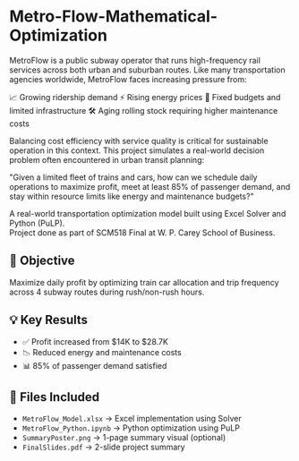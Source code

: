 # Metro-Flow-Mathematical-Optimization

MetroFlow is a public subway operator that runs high-frequency rail services across both urban and suburban routes. Like many transportation agencies worldwide, MetroFlow faces increasing pressure from:

📈 Growing ridership demand
⚡️ Rising energy prices
🧾 Fixed budgets and limited infrastructure
🛠️ Aging rolling stock requiring higher maintenance costs

Balancing cost efficiency with service quality is critical for sustainable operation in this context. This project simulates a real-world decision problem often encountered in urban transit planning:

"Given a limited fleet of trains and cars, how can we schedule daily operations to maximize profit, meet at least 85% of passenger demand, and stay within resource limits like energy and maintenance budgets?"


A real-world transportation optimization model built using Excel Solver and Python (PuLP).  
Project done as part of SCM518 Final at W. P. Carey School of Business.

## 🔧 Objective
Maximize daily profit by optimizing train car allocation and trip frequency across 4 subway routes during rush/non-rush hours.

## 💡 Key Results
- ✅ Profit increased from $14K to $28.7K
- 📉 Reduced energy and maintenance costs
- 📊 85% of passenger demand satisfied

## 📂 Files Included
- `MetroFlow_Model.xlsx` → Excel implementation using Solver
- `MetroFlow_Python.ipynb` → Python optimization using PuLP
- `SummaryPoster.png` → 1-page summary visual (optional)
- `FinalSlides.pdf` → 2-slide project summary
